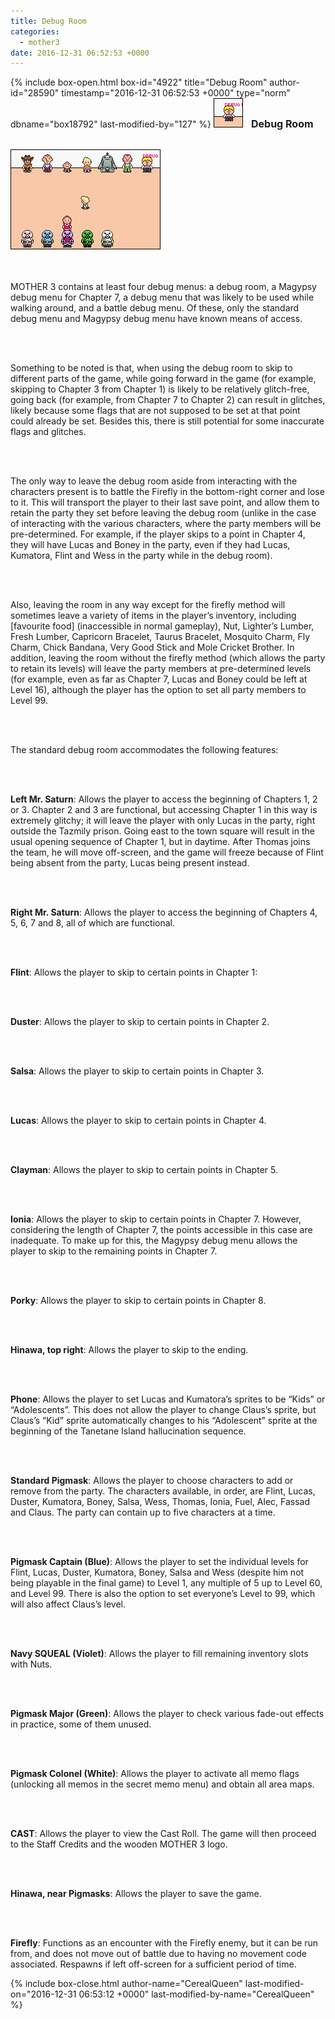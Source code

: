 ```yaml
---
title: Debug Room
categories:
  - mother3
date: 2016-12-31 06:52:53 +0000
---
```

{% include box-open.html box-id="4922" title="Debug Room" author-id="28590" timestamp="2016-12-31 06:52:53 +0000" type="norm" dbname="box18792" last-modified-by="127" %}
<img src="Debug Menu.png" /> <font size="3"> &nbsp; <b>Debug Room</b></font>
<br /><br />

<img src="Debug_Big.png" />

<br /><br />
MOTHER 3 contains at least four debug menus: a debug room, a Magypsy debug menu for Chapter 7, a debug menu that was likely to be used while walking around, and a battle debug menu. Of these, only the standard debug menu and Magypsy debug menu have known means of access.

<br /><br />

Something to be noted is that, when using the debug room to skip to different parts of the game, while going forward in the game (for example, skipping to Chapter 3 from Chapter 1) is likely to be relatively glitch-free, going back (for example, from Chapter 7 to Chapter 2) can result in glitches, likely because some flags that are not supposed to be set at that point could already be set. Besides this, there is still potential for some inaccurate flags and glitches.

<br /><br />

The only way to leave the debug room aside from interacting with the characters present is to battle the Firefly in the bottom-right corner and lose to it. This will transport the player to their last save point, and allow them to retain the party they set before leaving the debug room (unlike in the case of interacting with the various characters, where the party members will be pre-determined. For example, if the player skips to a point in Chapter 4, they will have Lucas and Boney in the party, even if they had Lucas, Kumatora, Flint and Wess in the party while in the debug room).

<br /><br />

Also, leaving the room in any way except for the firefly method will sometimes leave a variety of items in the player’s inventory, including [favourite food] (inaccessible in normal gameplay), Nut, Lighter’s Lumber, Fresh Lumber, Capricorn Bracelet, Taurus Bracelet, Mosquito Charm, Fly Charm, Chick Bandana, Very Good Stick and Mole Cricket Brother. In addition, leaving the room without the firefly method (which allows the party to retain its levels) will leave the party members at pre-determined levels (for example, even as far as Chapter 7, Lucas and Boney could be left at Level 16), although the player has the option to set all party members to Level 99.

<br /><br />

The standard debug room accommodates the following features:

<br /><br />

<b>Left Mr. Saturn</b>: Allows the player to access the beginning of Chapters 1, 2 or 3. Chapter 2 and 3 are functional, but accessing Chapter 1 in this way is extremely glitchy; it will leave the player with only Lucas in the party, right outside the Tazmily prison. Going east to the town square will result in the usual opening sequence of Chapter 1, but in daytime. After Thomas joins the team, he will move off-screen, and the game will freeze because of Flint being absent from the party, Lucas being present instead.

<br /><br />

<b>Right Mr. Saturn</b>: Allows the player to access the beginning of Chapters 4, 5, 6, 7 and 8, all of which are functional.

<br /><br />

<b>Flint</b>: Allows the player to skip to certain points in Chapter 1: 

<br /><br />

<b>Duster</b>: Allows the player to skip to certain points in Chapter 2.

<br /><br />

<b>Salsa</b>: Allows the player to skip to certain points in Chapter 3.

<br /><br />

<b>Lucas</b>: Allows the player to skip to certain points in Chapter 4.

<br /><br />

<b>Clayman</b>: Allows the player to skip to certain points in Chapter 5.

<br /><br />

<b>Ionia</b>: Allows the player to skip to certain points in Chapter 7. However, considering the length of Chapter 7, the points accessible in this case are inadequate. To make up for this, the Magypsy debug menu allows the player to skip to the remaining points in Chapter 7.

<br /><br />

<b>Porky</b>: Allows the player to skip to certain points in Chapter 8.

<br /><br />

<b>Hinawa, top right</b>: Allows the player to skip to the ending.

<br /><br />

<b>Phone</b>: Allows the player to set Lucas and Kumatora’s sprites to be “Kids” or “Adolescents”. This does not allow the player to change Claus’s sprite, but Claus’s “Kid” sprite automatically changes to his “Adolescent” sprite at the beginning of the Tanetane Island hallucination sequence.

<br /><br />

<b>Standard Pigmask</b>: Allows the player to choose characters to add or remove from the party. The characters available, in order, are Flint, Lucas, Duster, Kumatora, Boney, Salsa, Wess, Thomas, Ionia, Fuel, Alec, Fassad and Claus. The party can contain up to five characters at a time.

<br /><br />

<b>Pigmask Captain (Blue)</b>: Allows the player to set the individual levels for Flint, Lucas, Duster, Kumatora, Boney, Salsa and Wess (despite him not being playable in the final game) to Level 1, any multiple of 5 up to Level 60, and Level 99. There is also the option to set everyone’s Level to 99, which will also affect Claus’s level.

<br /><br />

<b>Navy SQUEAL (Violet)</b>: Allows the player to fill remaining inventory slots with Nuts.

<br /><br />

<b>Pigmask Major (Green)</b>: Allows the player to check various fade-out effects in practice, some of them unused.

<br /><br />

<b>Pigmask Colonel (White)</b>: Allows the player to activate all memo flags (unlocking all memos in the secret memo menu) and obtain all area maps.

<br /><br />

<b>CAST</b>: Allows the player to view the Cast Roll. The game will then proceed to the Staff Credits and the wooden MOTHER 3 logo.

<br /><br />

<b>Hinawa, near Pigmasks</b>: Allows the player to save the game.

<br /><br />

<b>Firefly</b>: Functions as an encounter with the Firefly enemy, but it can be run from, and does not move out of battle due to having no movement code associated. Respawns if left off-screen for a sufficient period of time.



{% include box-close.html author-name="CerealQueen" last-modified-on="2016-12-31 06:53:12 +0000" last-modified-by-name="CerealQueen" %}
